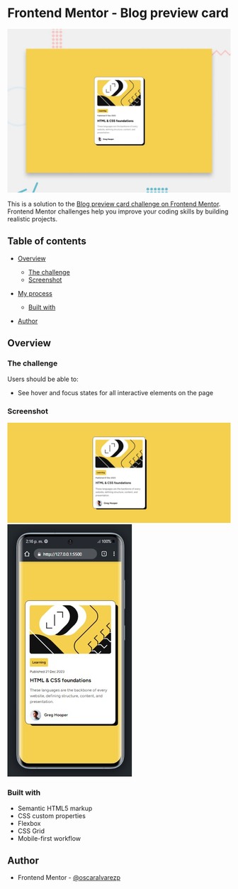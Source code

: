 # Frontend Mentor - Blog preview card

![](./preview.jpg)

This is a solution to the [Blog preview card challenge on Frontend Mentor](https://www.frontendmentor.io/challenges/blog-preview-card-ckPaj01IcS). Frontend Mentor challenges help you improve your coding skills by building realistic projects. 


## Table of contents

- [Overview](#overview)
  - [The challenge](#the-challenge)
  - [Screenshot](#screenshot)

- [My process](#my-process)
  - [Built with](#built-with)
- [Author](#author)

## Overview

### The challenge

Users should be able to:

- See hover and focus states for all interactive elements on the page

### Screenshot

![](./design/desktop-solution.jpg)
![](./design/mobile-solution.jpg)

### Built with

- Semantic HTML5 markup
- CSS custom properties
- Flexbox
- CSS Grid
- Mobile-first workflow


## Author

- Frontend Mentor - [@oscaralvarezp](https://www.frontendmentor.io/profile/oscaralvarezp)